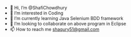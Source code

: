 - 👋 Hi, I’m @ShafiChowdhury
- 👀 I’m interested in Coding
- 🌱 I’m currently learning Java Selenium BDD framework
- 💞️ I’m looking to collaborate on above program in Eclipse
- 📫 How to reach me shaqury51@gmail.com

<!---
ShafiChowdhury/ShafiChowdhury is a ✨ special ✨ repository because its `README.md` (this file) appears on your GitHub profile.
You can click the Preview link to take a look at your changes.
--->
